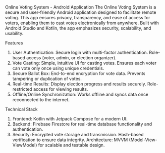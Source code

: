 Online Voting System - Android Application
The Online Voting System is a secure and user-friendly Android application designed to facilitate remote voting. This app ensures privacy, transparency, and ease of access for voters, enabling them to cast votes electronically from anywhere. Built with Android Studio and Kotlin, the app emphasizes security, scalability, and usability.

Features
1. User Authentication:
	Secure login with multi-factor authentication.
	Role-based access (voter, admin, or election organizer).
2. Vote Casting:
	Simple, intuitive UI for casting votes.
	Ensures each voter can vote only once using unique credentials.
3. Secure Ballot Box:
	End-to-end encryption for vote data.
	Prevents tampering or duplication of votes.
4. Real-time Results:
	Display election progress and results securely.
	Role-restricted access for viewing results.
5. Offline/Online Synchronization:
	Works offline and syncs data once reconnected to the internet.


Technical Stack
1. Frontend: Kotlin with Jetpack Compose for a modern UI.
2. Backend: Firebase Firestore for real-time database functionality and authentication.
3. Security:
	Encrypted vote storage and transmission.
	Hash-based verification to ensure data integrity.
Architecture: MVVM (Model-View-ViewModel) for scalable and testable design.
